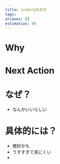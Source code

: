 ```yaml
---
title: icebergを試す
tags:  
aliases: []
estimation: 90
---
```

# Why

# Next Action
# なぜ？
- なんかいいらしい
# 具体的には？
- 微妙かも
- うすすぎて見にくい
- 